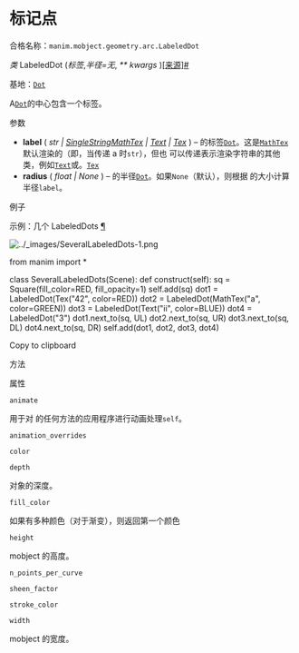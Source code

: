 # 标记点

合格名称：`manim.mobject.geometry.arc.LabeledDot`

_类_ LabeledDot (_标签_,_半径=无_, _\*\* kwargs_ )[\[来源\]](../_modules/manim/mobject/geometry/arc.html#LabeledDot)[#](#manim.mobject.geometry.arc.LabeledDot "此定义的固定链接")

基地：[`Dot`](manim.mobject.geometry.arc.Dot.html#manim.mobject.geometry.arc.Dot "manim.mobject.geometry.arc.Dot")

A[`Dot`](manim.mobject.geometry.arc.Dot.html#manim.mobject.geometry.arc.Dot "manim.mobject.geometry.arc.Dot")的中心包含一个标签。

参数

- **label** ( _str_ _|_ [_SingleStringMathTex_](manim.mobject.text.tex_mobject.SingleStringMathTex.html#manim.mobject.text.tex_mobject.SingleStringMathTex "manim.mobject.text.tex_mobject.SingleStringMathTex") _|_ [_Text_](manim.mobject.text.text_mobject.Text.html#manim.mobject.text.text_mobject.Text "manim.mobject.text.text_mobject.Text") _|_ [_Tex_](manim.mobject.text.tex_mobject.Tex.html#manim.mobject.text.tex_mobject.Tex "manim.mobject.text.tex_mobject.Tex") ) – 的标签[`Dot`](manim.mobject.geometry.arc.Dot.html#manim.mobject.geometry.arc.Dot "manim.mobject.geometry.arc.Dot")。这是[`MathTex`](manim.mobject.text.tex_mobject.MathTex.html#manim.mobject.text.tex_mobject.MathTex "manim.mobject.text.tex_mobject.MathTex") 默认渲染的（即，当传递 a 时`str`），但也 可以传递表示渲染字符串的其他类，例如[`Text`](manim.mobject.text.text_mobject.Text.html#manim.mobject.text.text_mobject.Text "manim.mobject.text.text_mobject.Text")或。[`Tex`](manim.mobject.text.tex_mobject.Tex.html#manim.mobject.text.tex_mobject.Tex "manim.mobject.text.tex_mobject.Tex")
- **radius** ( _float_ _|_ _None_ ) – 的半径[`Dot`](manim.mobject.geometry.arc.Dot.html#manim.mobject.geometry.arc.Dot "manim.mobject.geometry.arc.Dot")。如果`None`（默认），则根据 的大小计算半径`label`。

例子

示例：几个 LabeledDots [¶](#severallabeleddots)

![../_images/SeveralLabeledDots-1.png](../_images/SeveralLabeledDots-1.png)

from manim import \*

class SeveralLabeledDots(Scene):
def construct(self):
sq = Square(fill_color=RED, fill_opacity=1)
self.add(sq)
dot1 = LabeledDot(Tex("42", color=RED))
dot2 = LabeledDot(MathTex("a", color=GREEN))
dot3 = LabeledDot(Text("ii", color=BLUE))
dot4 = LabeledDot("3")
dot1.next_to(sq, UL)
dot2.next_to(sq, UR)
dot3.next_to(sq, DL)
dot4.next_to(sq, DR)
self.add(dot1, dot2, dot3, dot4)

Copy to clipboard

方法

属性

`animate`

用于对 的任何方法的应用程序进行动画处理`self`。

`animation_overrides`

`color`

`depth`

对象的深度。

`fill_color`

如果有多种颜色（对于渐变），则返回第一个颜色

`height`

mobject 的高度。

`n_points_per_curve`

`sheen_factor`

`stroke_color`

`width`

mobject 的宽度。
